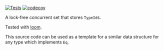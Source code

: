 [![Tests](https://github.com/geeklint/typeid-set/actions/workflows/rust.yml/badge.svg)](https://github.com/geeklint/typeid-set/actions/workflows/rust.yml)
[![codecov](https://codecov.io/gh/geeklint/typeid-set/branch/main/graph/badge.svg?token=8HZZXB7MUL)](https://codecov.io/gh/geeklint/typeid-set)

A lock-free concurrent set that stores `TypeId`s.

Tested with [loom](https://github.com/tokio-rs/loom).

This source code can be used as a template for a similar data structure for any
type which implements `Eq`.